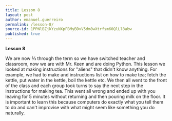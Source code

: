 ```yaml
---
title: Lesson 8
layout: post
author: emanuel.guerreiro
permalink: /lesson-8/
source-id: 1PPNlBZjkYzuNXpFBMyBDvV5dm8wXtrfsm60QlLl8abw
published: true
---
```

**Lesson 8**

We are now ⅔ through the term so we have switched teacher and classroom, now we are with Mr. Keen and are doing Python. This lesson we looked at making instructions for "aliens" that didn't know anything. For example, we had to make and instructions list on how to make tea; fetch the kettle, put water in the kettle, boil the kettle etc. We then all went to the front of the class and each group took turns to say the next step in the instructions for making tea. This went all wrong and ended up with you leaving for 5 minutes without returning and then pouring milk on the floor. It is important to learn this because computers do exactly what you tell them to do and can't improvise with what might seem like something you do naturally. 

